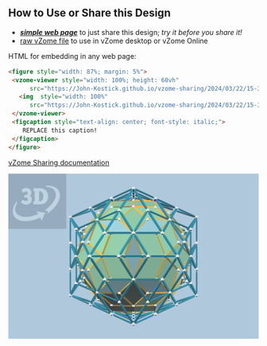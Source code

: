 
## How to Use or Share this Design

 - [***simple web page***](<https://John-Kostick.github.io/vzome-sharing/2024/03/22/15-34-30-Puzzle-balls/>) to just share this design; *try it before you share it!*
 - [raw vZome file](<https://raw.githubusercontent.com/John-Kostick/vzome-sharing/main/2024/03/22/15-34-30-Puzzle-balls/Puzzle-balls.vZome>) to use in vZome desktop or vZome Online
 
 HTML for embedding in any web page:
 ```html
<figure style="width: 87%; margin: 5%">
  <vzome-viewer style="width: 100%; height: 60vh"
       src="https://John-Kostick.github.io/vzome-sharing/2024/03/22/15-34-30-Puzzle-balls/Puzzle-balls.vZome" >
    <img  style="width: 100%"
       src="https://John-Kostick.github.io/vzome-sharing/2024/03/22/15-34-30-Puzzle-balls/Puzzle-balls.png" >
  </vzome-viewer>
  <figcaption style="text-align: center; font-style: italic;">
     REPLACE this caption!
  </figcaption>
</figure>
 ```

[vZome Sharing documentation](https://vzome.github.io/vzome/sharing.html#how-it-works)

![Image](<Puzzle-balls.png>)

